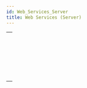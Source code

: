 ```yaml
---
id: Web_Services_Server
title: Web Services (Server)
---
```



||
|---|
|[<!-- INCLUDE #_command_.SOAP DECLARATION.Syntax -->](../../commands-legacy/soap-declaration.md)<br/>|
|[<!-- INCLUDE #_command_.SOAP Get info.Syntax -->](../../commands-legacy/soap-get-info.md)<br/>|
|[<!-- INCLUDE #_command_.SOAP REJECT NEW REQUESTS.Syntax -->](../../commands-legacy/soap-reject-new-requests.md)<br/>|
|[<!-- INCLUDE #_command_.SOAP Request.Syntax -->](../../commands-legacy/soap-request.md)<br/>|
|[<!-- INCLUDE #_command_.SOAP SEND FAULT.Syntax -->](../../commands-legacy/soap-send-fault.md)<br/>|
